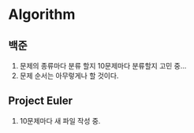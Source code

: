 # Algorithm
  
  ## 백준
  1. 문제의 종류마다 분류 할지 10문제마다 분류할지 고민 중...
  2. 문제 순서는 아무렇게나 할 것이다.
  
  ## Project Euler
  1. 10문제마다 새 파일 작성 중.
 
